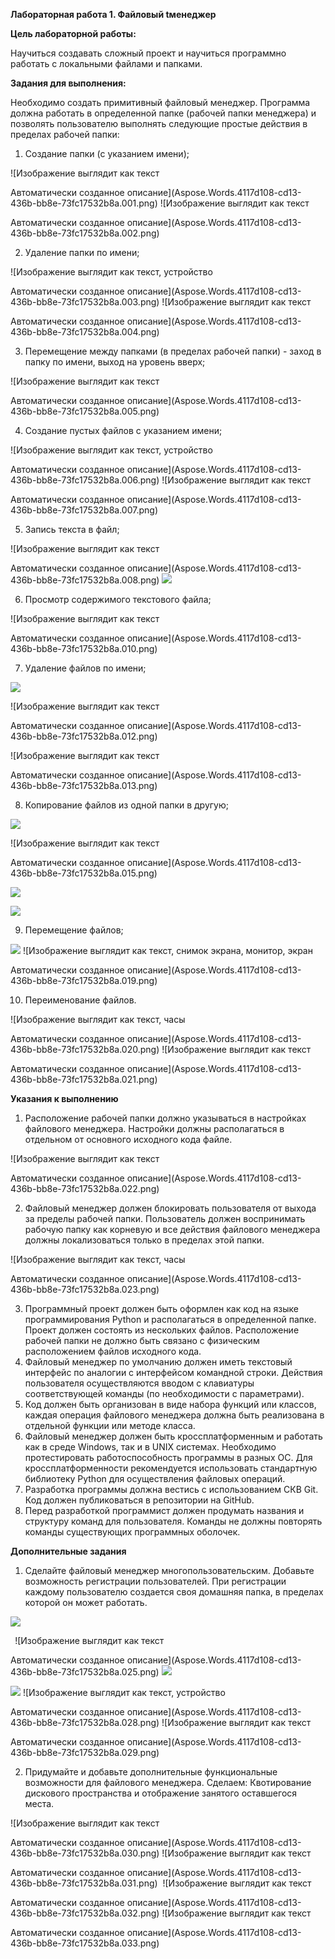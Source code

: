 ﻿**Лабораторная работа 1. Файловый tменеджер**

**Цель лабораторной работы:**

Научиться создавать сложный проект и научиться программно работать с локальными файлами и папками.

**Задания для выполнения:**

Необходимо создать примитивный файловый менеджер. Программа должна работать в определенной папке (рабочей папки менеджера) и позволять пользователю выполнять следующие простые действия в пределах рабочей папки:

1. Создание папки (с указанием имени);

![Изображение выглядит как текст

Автоматически созданное описание](Aspose.Words.4117d108-cd13-436b-bb8e-73fc17532b8a.001.png) ![Изображение выглядит как текст

Автоматически созданное описание](Aspose.Words.4117d108-cd13-436b-bb8e-73fc17532b8a.002.png)

2. Удаление папки по имени;

![Изображение выглядит как текст, устройство

Автоматически созданное описание](Aspose.Words.4117d108-cd13-436b-bb8e-73fc17532b8a.003.png) ![Изображение выглядит как текст

Автоматически созданное описание](Aspose.Words.4117d108-cd13-436b-bb8e-73fc17532b8a.004.png)

3. Перемещение между папками (в пределах рабочей папки) - заход в папку по имени, выход на уровень вверх;

![Изображение выглядит как текст

Автоматически созданное описание](Aspose.Words.4117d108-cd13-436b-bb8e-73fc17532b8a.005.png)

4. Создание пустых файлов с указанием имени;

![Изображение выглядит как текст, устройство

Автоматически созданное описание](Aspose.Words.4117d108-cd13-436b-bb8e-73fc17532b8a.006.png) ![Изображение выглядит как текст

Автоматически созданное описание](Aspose.Words.4117d108-cd13-436b-bb8e-73fc17532b8a.007.png)

5. Запись текста в файл;

![Изображение выглядит как текст

Автоматически созданное описание](Aspose.Words.4117d108-cd13-436b-bb8e-73fc17532b8a.008.png) ![](Aspose.Words.4117d108-cd13-436b-bb8e-73fc17532b8a.009.png)

6. Просмотр содержимого текстового файла;

![Изображение выглядит как текст

Автоматически созданное описание](Aspose.Words.4117d108-cd13-436b-bb8e-73fc17532b8a.010.png)

7. Удаление файлов по имени;

![](Aspose.Words.4117d108-cd13-436b-bb8e-73fc17532b8a.011.png)

![Изображение выглядит как текст

Автоматически созданное описание](Aspose.Words.4117d108-cd13-436b-bb8e-73fc17532b8a.012.png) 

![Изображение выглядит как текст

Автоматически созданное описание](Aspose.Words.4117d108-cd13-436b-bb8e-73fc17532b8a.013.png)

8. Копирование файлов из одной папки в другую;

![](Aspose.Words.4117d108-cd13-436b-bb8e-73fc17532b8a.014.png)

![Изображение выглядит как текст

Автоматически созданное описание](Aspose.Words.4117d108-cd13-436b-bb8e-73fc17532b8a.015.png)

![](Aspose.Words.4117d108-cd13-436b-bb8e-73fc17532b8a.016.png)

![](Aspose.Words.4117d108-cd13-436b-bb8e-73fc17532b8a.017.png)

9. Перемещение файлов;

![](Aspose.Words.4117d108-cd13-436b-bb8e-73fc17532b8a.018.png) ![Изображение выглядит как текст, снимок экрана, монитор, экран

Автоматически созданное описание](Aspose.Words.4117d108-cd13-436b-bb8e-73fc17532b8a.019.png)

10. Переименование файлов.

![Изображение выглядит как текст, часы

Автоматически созданное описание](Aspose.Words.4117d108-cd13-436b-bb8e-73fc17532b8a.020.png) ![Изображение выглядит как текст

Автоматически созданное описание](Aspose.Words.4117d108-cd13-436b-bb8e-73fc17532b8a.021.png)

**Указания к выполнению**

1. Расположение рабочей папки должно указываться в настройках файлового менеджера. Настройки должны располагаться в отдельном от основного исходного кода файле.

![Изображение выглядит как текст

Автоматически созданное описание](Aspose.Words.4117d108-cd13-436b-bb8e-73fc17532b8a.022.png)

2. Файловый менеджер должен блокировать пользователя от выхода за пределы рабочей папки. Пользователь должен воспринимать рабочую папку как корневую и все действия файлового менеджера должны локализоваться только в пределах этой папки.

![Изображение выглядит как текст, часы

Автоматически созданное описание](Aspose.Words.4117d108-cd13-436b-bb8e-73fc17532b8a.023.png)

3. Программный проект должен быть оформлен как код на языке программирования Python и располагаться в определенной папке. Проект должен состоять из нескольких файлов. Расположение рабочей папки не должно быть связано с физическим расположением файлов исходного кода.
3. Файловый менеджер по умолчанию должен иметь текстовый интерфейс по аналогии с интерфейсом командной строки. Действия пользователя осуществляются вводом с клавиатуры соответствующей команды (по необходимости с параметрами).
3. Код должен быть организован в виде набора функций или классов, каждая операция файлового менеджера должна быть реализована в отдельной функции или методе класса.
3. Файловый менеджер должен быть кроссплатформенным и работать как в среде Windows, так и в UNIX системах. Необходимо протестировать работоспособность программы в разных ОС. Для кроссплатформенности рекомендуется использовать стандартную библиотеку Python для осуществления файловых операций.
3. Разработка программы должна вестись с использованием СКВ Git. Код должен публиковаться в репозитории на GitHub.
3. Перед разработкой программист должен продумать названия и структуру команд для пользователя. Команды не должны повторять команды существующих программных оболочек.

**Дополнительные задания**

1. Сделайте файловый менеджер многопользовательским. Добавьте возможность регистрации пользователей. При регистрации каждому пользователю создается своя домашняя папка, в пределах которой он может работать.

![](Aspose.Words.4117d108-cd13-436b-bb8e-73fc17532b8a.024.png)

` `![Изображение выглядит как текст

Автоматически созданное описание](Aspose.Words.4117d108-cd13-436b-bb8e-73fc17532b8a.025.png) ![](Aspose.Words.4117d108-cd13-436b-bb8e-73fc17532b8a.026.png) 

![](Aspose.Words.4117d108-cd13-436b-bb8e-73fc17532b8a.027.png) ![Изображение выглядит как текст, устройство

Автоматически созданное описание](Aspose.Words.4117d108-cd13-436b-bb8e-73fc17532b8a.028.png) ![Изображение выглядит как текст

Автоматически созданное описание](Aspose.Words.4117d108-cd13-436b-bb8e-73fc17532b8a.029.png)

2. Придумайте и добавьте дополнительные функциональные возможности для файлового менеджера. Сделаем: Квотирование дискового пространства и отображение занятого оставшегося места.

![Изображение выглядит как текст

Автоматически созданное описание](Aspose.Words.4117d108-cd13-436b-bb8e-73fc17532b8a.030.png) ![Изображение выглядит как текст

Автоматически созданное описание](Aspose.Words.4117d108-cd13-436b-bb8e-73fc17532b8a.031.png)  ![Изображение выглядит как текст

Автоматически созданное описание](Aspose.Words.4117d108-cd13-436b-bb8e-73fc17532b8a.032.png) ![Изображение выглядит как текст

Автоматически созданное описание](Aspose.Words.4117d108-cd13-436b-bb8e-73fc17532b8a.033.png)


